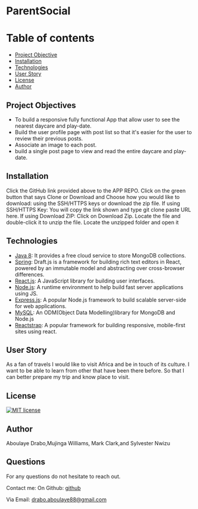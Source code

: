# ParentSocial

# Table of contents

- [Project Objective](#projectojective)
- [Installation](#installation)
- [Technologies](#technologies)
- [User Story](#userstory)
- [License](#license)
- [Author](#Author)




## Project Objectives
- To build a responsive fully functional App that allow user to see the nearest daycare and play-date.
- Build the user profile page with post list so that it's easier for the user to review their previous posts.
- Associate an image to each post.
- build a single post page to view and read the entire daycare and play-date.

## Installation

Click the GitHub link provided above to the APP REPO. Click on the green button that says Clone or Download and Choose how you would like to download: using the SSH/HTTPS keys or download the zip file. If using SSH/HTTPS Key: You will copy the link shown and type git clone paste URL here. If using Download ZIP: Click on Download Zip. Locate the file and double-click it to unzip the file. Locate the unzipped folder and open it

## Technologies
-   [Java 8](https://www.tutorialspoint.com/java8/): It provides a free cloud service to store MongoDB collections.
-   [Spring](https://start.spring.io//): Draft.js is a framework for building rich text editors in React, powered by an immutable model and abstracting over cross-browser differences.
-   [React.js](https://reactjs.org/): A JavaScript library for building user interfaces.
-   [Node.js](https://nodejs.org/en/): A runtime environment to help build fast server applications using JS.
-   [Express.js](https://expressjs.com/): A popular Node.js framework to build scalable server-side for web applications.
-   [MySQL](https://www.mysql.com/): An ODM(Object Data Modelling)library for MongoDB and Node.js
-   [Reactstrap](https://reactstrap.github.io/): A popular framework for building responsive, mobile-first sites using react.


## User Story

As a fan of travels I would like to visit Africa and be in touch of its culture. I want to be able to learn from other that have been there before. So that I can better prepare my trip and know place to visit.



## License

[![MIT license](https://img.shields.io/badge/License-MIT-blue.svg)](https://lbesson.mit-license.org/)

## Author

Aboulaye Drabo,Mujinga Williams, Mark Clark,and Sylvester Nwizu 

## Questions

For any questions do not hesitate to reach out.

Contact me:
On Github: [github](https://github.com/Drabis)

Via Email: drabo.aboulaye88@gmail.com

